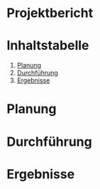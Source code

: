 # Projektbericht
<!-- Ziel: Planung, Durchführung und Ergebnisse der Projektarbeit nachvollziehbar machen -->
<!-- Hinweise:
      ▪Redundanzen mit den anderen Dokumenten vermeiden: Was an anderer Stelle schon steht, sollte nicht wiederholt werden (Verweis reicht!)
      ▪Kennzeichnung der Autorenschaft auf der 1. oder 2. Gliederungsebene (z.B. durch Kürzel in der Überschrift)
      ▪Nutzen Sie Entwürfe, Modelle, Listen, Screenshots, ... die Sie im Rahmen des Projekts erstellt haben; sinnvoll sind insbesondere Zwischenergebnisse und deren Bewertung / Weiterbearbeitung
      ▪Gliederung kann frei gewählt werden, solange o.g. Inhalte abgedeckt werden
      ▪Keine „Lehrbuchinhalte“ oder Produkt-/ Toolbeschreibungen einfügen, Verweis auf Quellen oder URL reicht!
      ▪Keine Code-Listings ausdrucken, sondern auf Git-Repository verweisen (ausgewählte Code-Ausschnitte können aber bei Bedarf in die Dokumente integriert werden)
-->

# Inhaltstabelle
1. [Planung](#planung)
2. [Durchführung](#durchführung)
3. [Ergebnisse](#ergebnisse)



# Planung
<!-- (~ 4 Seiten) -->
<!--
      −Aufgabenstellung und Auftraggeber (AG) sowieAusgangssituation zum Semesterbeginn
      −Projektorganisation, d.h. Team, Rollen, Kommunikation im Team und zum Auftraggeber, eingesetzte Tools in der Projektarbeit, z.B. für Planung, Kommunikation, Dokumentation
      −Eingesetzte Techniken und Praktiken im Projekt: Welche wurden ausgewählt und warum?
-->

# Durchführung
<!-- (~ 20 Seiten) -->
<!--
      −Beschreibung der Ziele, Aktivitäten und Ergebnisse in den einzelnen Projektphasen oder Iterationen, dabei Berücksichtigung des Zusammenspiels zwischen den einzelnen Rollen
      −Hauptaktivitäten: Anforderungserhebung und -analyse, Entwurf, Implementierung, Test, Übergabe und Dokumentation
      −Darstellung der wesentlichen Entscheidungen mit kurzer Begründung
      −Diskussion der aufgetretenen Probleme und ihr Umgang damit
-->

# Ergebnisse
<!-- (~ 6 Seiten) -->
<!--
      −Projektergebnisse mit Bezug auf die Ziele / Aufgabenstellung: Was haben wir erreicht und was nicht? Was waren die Gründe für Abweichungen?
      −Reflexion pro Teammitglied: Was habe ich gelernt? Worauf bin ich stolz? Was hat gut funktioniert? Was würde ich beim nächsten Projekt anders machen?
-->
